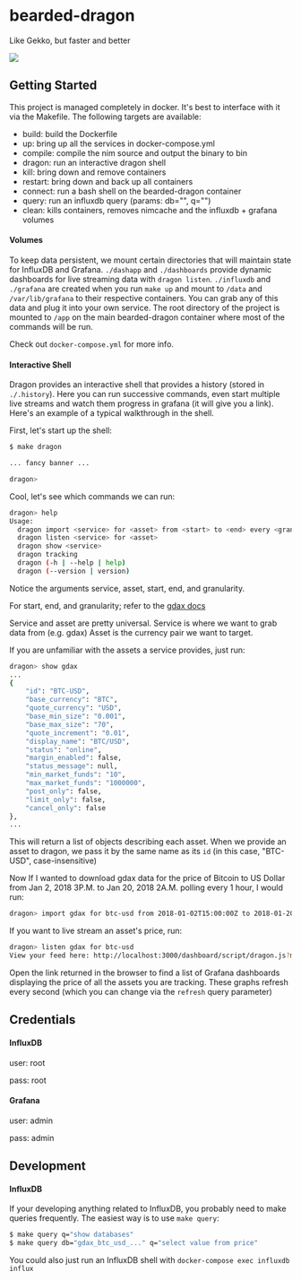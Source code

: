 bearded-dragon
==============

Like Gekko, but faster and better

![](https://img.etsystatic.com/il/0a5bbf/640243540/il_fullxfull.640243540_37dt.jpg)

## Getting Started


This project is managed completely in docker. It's best to interface with it
via the Makefile. The following targets are available:
  - build: build the Dockerfile
  - up: bring up all the services in docker-compose.yml
  - compile: compile the nim source and output the binary to bin
  - dragon: run an interactive dragon shell
  - kill: bring down and remove containers
  - restart: bring down and back up all containers
  - connect: run a bash shell on the bearded-dragon container
  - query: run an influxdb query (params: db="<database>", q="<query>")
  - clean: kills containers, removes nimcache and the influxdb + grafana volumes


#### Volumes


To keep data persistent, we mount certain directories that will maintain state
for InfluxDB and Grafana. `./dashapp` and `./dashboards` provide dynamic dashboards
for live streaming data with `dragon listen`. `./influxdb` and `./grafana` are
created when you run `make up` and mount to `/data` and `/var/lib/grafana` to
their respective containers. You can grab any of this data and plug it into your
own service. The root directory of the project is mounted to `/app` on the
main bearded-dragon container where most of the commands will be run.

Check out `docker-compose.yml` for more info.

#### Interactive Shell


Dragon provides an interactive shell that provides a history (stored in `./.history`).
Here you can run successive commands, even start multiple live streams and watch
them progress in grafana (it will give you a link). Here's an example of a typical
walkthrough in the shell.

First, let's start up the shell:

```sh
$ make dragon

... fancy banner ...

dragon>
```

Cool, let's see which commands we can run:

```sh
dragon> help
Usage:
  dragon import <service> for <asset> from <start> to <end> every <granularity>
  dragon listen <service> for <asset>
  dragon show <service>
  dragon tracking
  dragon (-h | --help | help)
  dragon (--version | version)
```

Notice the arguments service, asset, start, end, and granularity.

For start, end, and granularity; refer to the [gdax docs](https://docs.gdax.com/#get-historic-rates)

Service and asset are pretty universal. Service is where we want to grab data from (e.g. gdax)
Asset is the currency pair we want to target.

If you are unfamiliar with the assets a service provides, just run:

```sh
dragon> show gdax
...
{
    "id": "BTC-USD",
    "base_currency": "BTC",
    "quote_currency": "USD",
    "base_min_size": "0.001",
    "base_max_size": "70",
    "quote_increment": "0.01",
    "display_name": "BTC/USD",
    "status": "online",
    "margin_enabled": false,
    "status_message": null,
    "min_market_funds": "10",
    "max_market_funds": "1000000",
    "post_only": false,
    "limit_only": false,
    "cancel_only": false
},
...
```

This will return a list of objects describing each asset. When we provide an asset
to dragon, we pass it by the same name as its `id` (in this case, "BTC-USD", case-insensitive)

Now If I wanted to download gdax data for the price of Bitcoin to US Dollar
from Jan 2, 2018 3P.M. to Jan 20, 2018 2A.M. polling every 1 hour, I would run:

```sh
dragon> import gdax for btc-usd from 2018-01-02T15:00:00Z to 2018-01-20T2:00:00Z every 1h
```

If you want to live stream an asset's price, run:

```sh
dragon> listen gdax for btc-usd
View your feed here: http://localhost:3000/dashboard/script/dragon.js?metric=price&from=now-5m&to=now&refresh=1s
```

Open the link returned in the browser to find a list of Grafana dashboards displaying
the price of all the assets you are tracking. These graphs refresh every second (which you can change via the `refresh` query parameter)


## Credentials


#### InfluxDB

user: root

pass: root


#### Grafana

user: admin

pass: admin


## Development


#### InfluxDB

If your developing anything related to InfluxDB, you probably need to make
queries frequently. The easiest way is to use `make query`:

```sh
$ make query q="show databases"
$ make query db="gdax_btc_usd_..." q="select value from price"
```

You could also just run an InfluxDB shell with `docker-compose exec influxdb influx`
